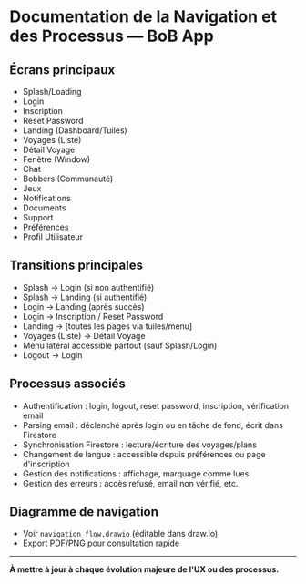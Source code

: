# Documentation de la Navigation et des Processus — BoB App

## Écrans principaux

- Splash/Loading
- Login
- Inscription
- Reset Password
- Landing (Dashboard/Tuiles)
- Voyages (Liste)
- Détail Voyage
- Fenêtre (Window)
- Chat
- Bobbers (Communauté)
- Jeux
- Notifications
- Documents
- Support
- Préférences
- Profil Utilisateur

## Transitions principales

- Splash → Login (si non authentifié)
- Splash → Landing (si authentifié)
- Login → Landing (après succès)
- Login → Inscription / Reset Password
- Landing → [toutes les pages via tuiles/menu]
- Voyages (Liste) → Détail Voyage
- Menu latéral accessible partout (sauf Splash/Login)
- Logout → Login

## Processus associés

- Authentification : login, logout, reset password, inscription, vérification email
- Parsing email : déclenché après login ou en tâche de fond, écrit dans Firestore
- Synchronisation Firestore : lecture/écriture des voyages/plans
- Changement de langue : accessible depuis préférences ou page d'inscription
- Gestion des notifications : affichage, marquage comme lues
- Gestion des erreurs : accès refusé, email non vérifié, etc.

## Diagramme de navigation

- Voir `navigation_flow.drawio` (éditable dans draw.io)
- Export PDF/PNG pour consultation rapide

---

**À mettre à jour à chaque évolution majeure de l'UX ou des processus.** 
